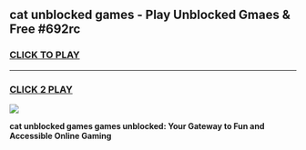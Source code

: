 
## cat unblocked games - Play Unblocked Gmaes & Free #692rc
<h3>
<a href="https://premium.freeplayer.one?title=cat_unblocked_games&ref=01M">CLICK TO PLAY</a></h3>
<hr>

<h3>
<a href="https://premium.freeplayer.one?title=cat_unblocked_games&ref=01M">CLICK 2 PLAY</a>
  
</h3>

<a href="https://premium.freeplayer.one?title=cat_unblocked_games&ref=01M"><img src="https://clearcache.store/games.png"></a>


**cat unblocked games games unblocked: Your Gateway to Fun and Accessible Online Gaming**
